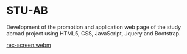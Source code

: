 # STU-AB

Development of the promotion and application web page of the study abroad project using HTML5, CSS, JavaScript, Jquery and Bootstrap.




[rec-screen.webm](https://github.com/yagmurnizamoglu/STU-AB/assets/121121393/ed5dcac3-7368-41d5-9712-581f35813380)
